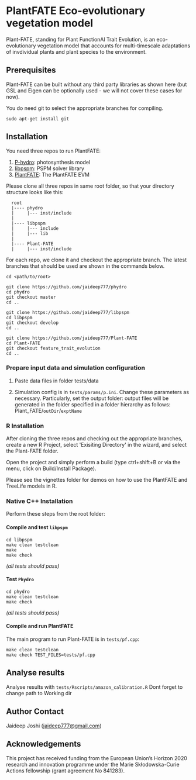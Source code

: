 # PlantFATE Eco-evolutionary vegetation model

Plant-FATE, standing for Plant FunctionAl Trait Evolution, is an eco-evolutionary vegetation model that accounts for multi-timescale adaptations of invdividual plants and plant species to the environment.

## Prerequisites

Plant-FATE can be built without any third party libraries as shown here (but GSL and Eigen can be optionally used - we will not cover these cases for now). 

You do need git to select the appropriate branches for compiling.

```
sudo apt-get install git
```

## Installation

You need three repos to run PlantFATE: 
1) [P-hydro](https://github.com/jaideep777/phydro): photosynthesis model
2) [libpspm](https://github.com/jaideep777/libpspm): PSPM solver library
3) [PlantFATE](https://github.com/jaideep777/Plant-FATE): The PlantFATE EVM

Please clone all three repos in same root folder, so that your directory structure looks like this:

```
  root
  |---- phydro
  |     |--- inst/include
  |
  |---- libpspm
  |     |--- include
  |     |--- lib
  |
  |---- Plant-FATE
  |     |--- inst/include

```

For each repo, we clone it and checkout the appropriate branch. The latest branches that should be used are shown in the commands below. 

```
cd <path/to/root>

git clone https://github.com/jaideep777/phydro
cd phydro
git checkout master
cd ..

git clone https://github.com/jaideep777/libpspm
cd libpspm
git checkout develop
cd ..

git clone https://github.com/jaideep777/Plant-FATE
cd Plant-FATE
git checkout feature_trait_evolution
cd ..

```

### Prepare input data and simulation configuration

1. Paste data files in folder tests/data

2. Simulation config is in `tests/params/p.ini`. Change these parameters as necessary. Particularly, set the output folder: output files will be generated in the folder specified in a folder hierarchy as follows:  Plant_FATE/`outDir`/`exptName`


### R Installation

After cloning the three repos and checking out the appropriate branches, create a new R Project, select 'Exisiting Directory' in the wizard, and select the Plant-FATE folder.

Open the project and simply perform a build (type ctrl+shift+B or via the menu, click on Build/Install Package). 

Please see the vignettes folder for demos on how to use the PlantFATE and TreeLife models in R.

### Native C++ Installation

Perform these steps from the root folder:

#### Compile and test `libpspm`

```
cd libpspm
make clean testclean
make
make check
```

*(all tests should pass)*

#### Test `Phydro` 

```
cd phydro
make clean testclean
make check
```

*(all tests should pass)*

#### Compile and run PlantFATE

The main program to run Plant-FATE is in `tests/pf.cpp`:

```
make clean testclean
make check TEST_FILES=tests/pf.cpp
```

## Analyse results

Analyse results with `tests/Rscripts/amazon_calibration.R` 
Dont forget to change path to Working dir

## Author Contact

Jaideep Joshi (jaideep777@gmail.com)

## Acknowledgements

This project has received funding from the European Union’s Horizon 2020 research and innovation programme under the Marie Skłodowska-Curie Actions fellowship (grant agreement No 841283).

